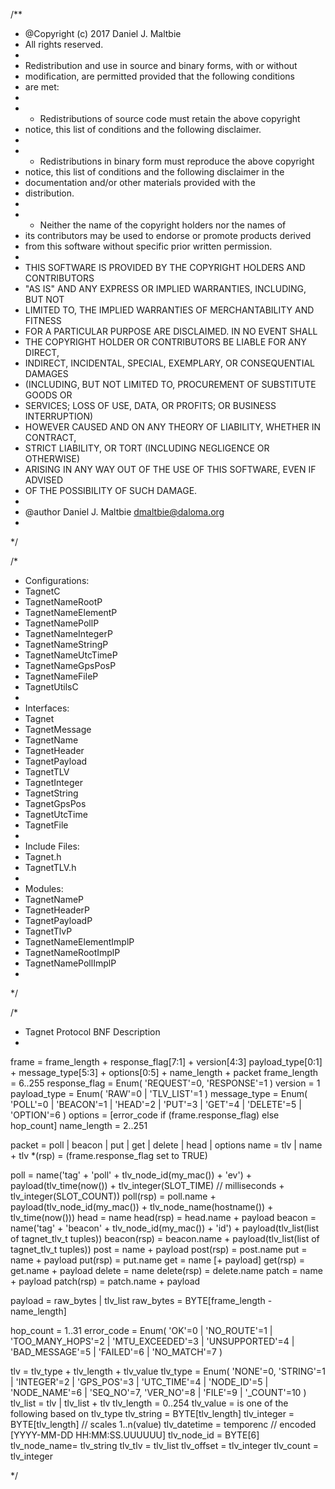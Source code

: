 /**
 * @Copyright (c) 2017 Daniel J. Maltbie
 * All rights reserved.
 *
 * Redistribution and use in source and binary forms, with or without
 * modification, are permitted provided that the following conditions
 * are met:
 *
 * - Redistributions of source code must retain the above copyright
 *   notice, this list of conditions and the following disclaimer.
 *
 * - Redistributions in binary form must reproduce the above copyright
 *   notice, this list of conditions and the following disclaimer in the
 *   documentation and/or other materials provided with the
 *   distribution.
 *
 * - Neither the name of the copyright holders nor the names of
 *   its contributors may be used to endorse or promote products derived
 *   from this software without specific prior written permission.
 *
 * THIS SOFTWARE IS PROVIDED BY THE COPYRIGHT HOLDERS AND CONTRIBUTORS
 * "AS IS" AND ANY EXPRESS OR IMPLIED WARRANTIES, INCLUDING, BUT NOT
 * LIMITED TO, THE IMPLIED WARRANTIES OF MERCHANTABILITY AND FITNESS
 * FOR A PARTICULAR PURPOSE ARE DISCLAIMED.  IN NO EVENT SHALL
 * THE COPYRIGHT HOLDER OR CONTRIBUTORS BE LIABLE FOR ANY DIRECT,
 * INDIRECT, INCIDENTAL, SPECIAL, EXEMPLARY, OR CONSEQUENTIAL DAMAGES
 * (INCLUDING, BUT NOT LIMITED TO, PROCUREMENT OF SUBSTITUTE GOODS OR
 * SERVICES; LOSS OF USE, DATA, OR PROFITS; OR BUSINESS INTERRUPTION)
 * HOWEVER CAUSED AND ON ANY THEORY OF LIABILITY, WHETHER IN CONTRACT,
 * STRICT LIABILITY, OR TORT (INCLUDING NEGLIGENCE OR OTHERWISE)
 * ARISING IN ANY WAY OUT OF THE USE OF THIS SOFTWARE, EVEN IF ADVISED
 * OF THE POSSIBILITY OF SUCH DAMAGE.
 *
 * @author Daniel J. Maltbie <dmaltbie@daloma.org>
 *
 */

/*
 * Configurations:
 *  TagnetC
 *  TagnetNameRootP
 *  TagnetNameElementP
 *  TagnetNamePollP
 *  TagnetNameIntegerP
 *  TagnetNameStringP
 *  TagnetNameUtcTimeP
 *  TagnetNameGpsPosP
 *  TagnetNameFileP
 *  TagnetUtilsC
 *
 * Interfaces:
 *  Tagnet
 *  TagnetMessage
 *  TagnetName
 *  TagnetHeader
 *  TagnetPayload
 *  TagnetTLV
 *  TagnetInteger
 *  TagnetString
 *  TagnetGpsPos
 *  TagnetUtcTime
 *  TagnetFile
 *
 * Include Files:
 *  Tagnet.h
 *  TagnetTLV.h
 *
 * Modules:
 *  TagnetNameP
 *  TagnetHeaderP
 *  TagnetPayloadP
 *  TagnetTlvP
 *  TagnetNameElementImplP
 *  TagnetNameRootImplP
 *  TagnetNamePollImplP
 *
 */

/*
 * Tagnet Protocol BNF Description
 *
frame          =  frame_length
                  + response_flag[7:1] + version[4:3] payload_type[0:1]
                  + message_type[5:3] + options[0:5]
                  + name_length
                  + packet
frame_length   =  6..255
response_flag  =  Enum( 'REQUEST'=0, 'RESPONSE'=1 )
version        =  1
payload_type   =  Enum( 'RAW'=0 | 'TLV_LIST'=1 )
message_type   =  Enum( 'POLL'=0 | 'BEACON'=1 | 'HEAD'=2
                       | 'PUT'=3 | 'GET'=4 | 'DELETE'=5 | 'OPTION'=6  )
options        =  [error_code if (frame.response_flag) else hop_count]
name_length    =  2..251

packet         =  poll | beacon | put | get | delete | head | options
name           =  tlv | name + tlv
*(rsp)         =  (frame.response_flag set to TRUE)

poll           =  name('tag' + 'poll' + tlv_node_id(my_mac()) + 'ev')
                  + payload(tlv_time(now())
                            + tlv_integer(SLOT_TIME)   // milliseconds
                            + tlv_integer(SLOT_COUNT))
poll(rsp)      =  poll.name
                  + payload(tlv_node_id(my_mac())
                            + tlv_node_name(hostname())
                            + tlv_time(now()))
head           =  name
head(rsp)      =  head.name + payload
beacon         =  name('tag' + 'beacon' + tlv_node_id(my_mac()) + 'id')
                  + payload(tlv_list(list of tagnet_tlv_t tuples))
beacon(rsp)    =  beacon.name
                  + payload(tlv_list(list of tagnet_tlv_t tuples))
post           =  name + payload
post(rsp)      =  post.name
put            =  name + payload
put(rsp)       =  put.name
get            =  name [+  payload]
get(rsp)       =  get.name + payload
delete         =  name
delete(rsp)    =  delete.name
patch          =  name + payload
patch(rsp)     =  patch.name + payload

payload        =  raw_bytes | tlv_list
raw_bytes      =  BYTE[frame_length - name_length]

hop_count      =  1..31
error_code     =  Enum( 'OK'=0 | 'NO_ROUTE'=1 | 'TOO_MANY_HOPS'=2
                  | 'MTU_EXCEEDED'=3 | 'UNSUPPORTED'=4
                  | 'BAD_MESSAGE'=5 | 'FAILED'=6 | 'NO_MATCH'=7 )

tlv            =  tlv_type + tlv_length + tlv_value
tlv_type       =  Enum( 'NONE'=0, 'STRING'=1 | 'INTEGER'=2 | 'GPS_POS'=3
                  | 'UTC_TIME'=4 | 'NODE_ID'=5 | 'NODE_NAME'=6
                  | 'SEQ_NO'=7, 'VER_NO'=8 | 'FILE'=9 | '_COUNT'=10 )
tlv_list       =  tlv | tlv_list + tlv
tlv_length     =  0..254
tlv_value      =  is one of the following based on tlv_type
  tlv_string   =  BYTE[tlv_length]
  tlv_integer  =  BYTE[tlv_length]   // scales 1..n(value)
  tlv_datetime =  temporenc          // encoded [YYYY-MM-DD HH:MM:SS.UUUUUU]
  tlv_node_id  =  BYTE[6]
  tlv_node_name=  tlv_string
  tlv_tlv      =  tlv_list
  tlv_offset   =  tlv_integer
  tlv_count    =  tlv_integer

*/
